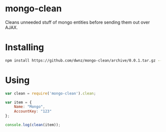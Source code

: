 mongo-clean
===========

Cleans unneeded stuff of mongo entities before sending them out over AJAX.


Installing
==========

```bash
npm install https://github.com/dwnz/mongo-clean/archive/0.0.1.tar.gz --save
```

Using
=====
```js
var clean = require('mongo-clean').clean;

var item = {
	Name: "Mongo",
	AccountKey: "123"
};

console.log(clean(item));
```
